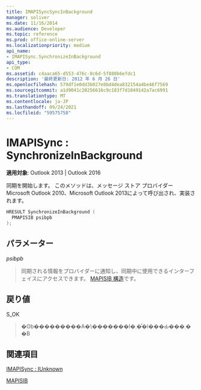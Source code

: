 ```yaml
---
title: IMAPISyncSyncInBackground
manager: soliver
ms.date: 11/16/2014
ms.audience: Developer
ms.topic: reference
ms.prod: office-online-server
ms.localizationpriority: medium
api_name:
- IMAPISync.SynchronizeInBackground
api_type:
- COM
ms.assetid: c4aaca65-d553-476c-8c6d-5f880b6efdc1
description: '最終更新日: 2012 年 6 月 26 日'
ms.openlocfilehash: 579df1e0dd3b027e8bd4dea832154a4be46f7569
ms.sourcegitcommit: a1d9041c20256616c9c183f7d1049142a7ac6991
ms.translationtype: MT
ms.contentlocale: ja-JP
ms.lasthandoff: 09/24/2021
ms.locfileid: "59575758"
---
```

# <a name="imapisync--synchronizeinbackground"></a>IMAPISync : SynchronizeInBackground

 
  
**適用対象**: Outlook 2013 | Outlook 2016 
  
 同期を開始します。 このメソッドは、メッセージ ストア プロバイダー Microsoft Outlook 2010、Microsoft Outlook 2013によって呼び出され、実装されます。 
  
```cpp
HRESULT SynchronizeInBackground (
  PMAPISIB psibpb
);
```

## <a name="parameters"></a>パラメーター

 _psibpb_
  
> 同期される情報をプロバイダーに通知し、同期中に使用できるインターフェイスにアクセスできます。 [MAPISIB 構造](mapisib.md)です。 
    
## <a name="return-value"></a>戻り値

S_OK 
  
> �ʘb���������A�\�������l�܂��͒l���Ԃ���܂��B
    
## <a name="see-also"></a>関連項目



[IMAPISync : IUnknown](imapisynciunknown.md)
  
[MAPISIB](mapisib.md)

